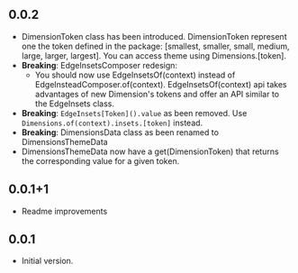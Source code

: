 ## 0.0.2
- DimensionToken class has been introduced. DimensionToken represent one the token defined in the package: [smallest, smaller, small, medium, large, larger, largest]. You can access theme using Dimensions.[token].
- **Breaking**: EdgeInsetsComposer redesign:
  - You should now use EdgeInsetsOf(context) instead of EdgeInsteadComposer.of(context). EdgeInsetsOf(context) api takes advantages of new Dimension's tokens and offer an API similar to the EdgeInsets class.
- **Breaking**: `EdgeInsets[Token]().value` as been removed. Use `Dimensions.of(context).insets.[token]` instead.
- **Breaking**: DimensionsData class as been renamed to DimensionsThemeData
- DimensionsThemeData now have a get(DimensionToken) that returns the corresponding value for a given token.

## 0.0.1+1
- Readme improvements

## 0.0.1
- Initial version.
